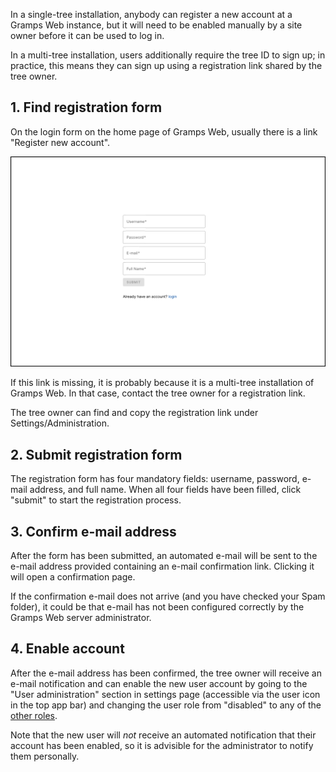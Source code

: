 In a single-tree installation, anybody can register a new account at a Gramps Web instance, but it will need to be enabled manually by a site owner before it can be used to log in.

In a multi-tree installation, users additionally require the tree ID to sign up; in practice, this means they can sign up using a registration link shared by the tree owner.

## 1. Find registration form

On the login form on the home page of Gramps Web, usually there is a link "Register new account".

![](registration_ui.png)




If this link is missing, it is probably because it is a multi-tree installation of Gramps Web. In that case, contact the tree owner for a registration link.

The tree owner can find and copy the registration link under Settings/Administration.

## 2. Submit registration form

The registration form has four mandatory fields: username, password, e-mail address, and full name. When all four fields have been filled, click "submit" to start the registration process.


## 3. Confirm e-mail address

After the form has been submitted, an automated e-mail will be sent to the e-mail address provided containing an e-mail confirmation link. Clicking it will open a confirmation page.

If the confirmation e-mail does not arrive (and you have checked your Spam folder), it could be that e-mail has not been configured correctly by the Gramps Web server administrator.

## 4. Enable account

After the e-mail address has been confirmed, the tree owner will receive an e-mail notification and can enable the new user account by going to the "User administration" section in settings page (accessible via the user icon in the top app bar) and changing the user role from "disabled" to any of the [other roles](../Users.md).

Note that the new user will *not* receive an automated notification that their account has been enabled, so it is advisible for the administrator to notify them personally.